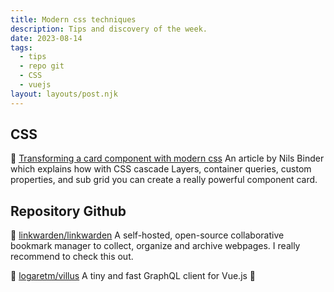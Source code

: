 ```yaml
---
title: Modern css techniques
description: Tips and discovery of the week.
date: 2023-08-14
tags:
  - tips
  - repo git
  - CSS
  - vuejs
layout: layouts/post.njk
---
```


## CSS
🎨 [Transforming a card component with modern css](https://9elements.com/blog/from-hacks-to-elegance-transforming-a-card-component-with-modern-css-wizardry/)
An article by Nils Binder which explains how with CSS cascade Layers, container queries, custom properties, and sub grid you can create a really powerful component card.

## Repository Github

🐙 [linkwarden/linkwarden](https://github.com/linkwarden/linkwarden)
A self-hosted, open-source collaborative bookmark manager to collect, organize and archive webpages. I really recommend to check this out.

🐙 [logaretm/villus](https://github.com/logaretm/villus)
A tiny and fast GraphQL client for Vue.js 💚
